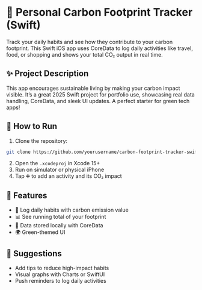 
# 🌿 Personal Carbon Footprint Tracker (Swift)

Track your daily habits and see how they contribute to your carbon footprint. This Swift iOS app uses CoreData to log daily activities like travel, food, or shopping and shows your total CO₂ output in real time.


## ✨ Project Description

This app encourages sustainable living by making your carbon impact visible. It’s a great 2025 Swift project for portfolio use, showcasing real data handling, CoreData, and sleek UI updates. A perfect starter for green tech apps!


## 🚀 How to Run

1. Clone the repository:
```bash
git clone https://github.com/yourusername/carbon-footprint-tracker-swifty.git
```

2. Open the `.xcodeproj` in Xcode 15+  
3. Run on simulator or physical iPhone  
4. Tap ➕ to add an activity and its CO₂ impact  


## 📌 Features

- 📝 Log daily habits with carbon emission value  
- 📊 See running total of your footprint  
- 💾 Data stored locally with CoreData  
- 🌍 Green-themed UI  


## 🌱 Suggestions

- Add tips to reduce high-impact habits  
- Visual graphs with Charts or SwiftUI  
- Push reminders to log daily activities  

